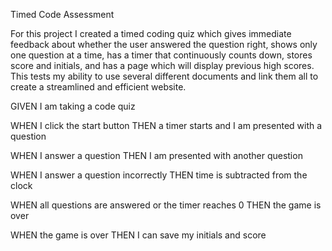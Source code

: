 Timed Code Assessment

For this project I created a timed coding quiz which gives immediate feedback about whether the user answered the question right, shows only one question at a time, has a timer that continuously counts down, stores score and initials, and has a page which will display previous high scores. This tests my ability to use several different documents and link them all to create a streamlined and efficient website. 

GIVEN I am taking a code quiz

WHEN I click the start button
THEN a timer starts and I am presented with a question

WHEN I answer a question
THEN I am presented with another question

WHEN I answer a question incorrectly
THEN time is subtracted from the clock

WHEN all questions are answered or the timer reaches 0
THEN the game is over

WHEN the game is over
THEN I can save my initials and score
